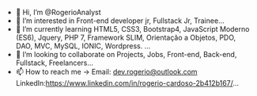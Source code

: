 - 👋 Hi, I’m @RogerioAnalyst
- 👀 I’m interested in Front-end developer jr, Fullstack Jr, Trainee...
- 🌱 I’m currently learning HTML5, CSS3, Bootstrap4, JavaScript Moderno (ES6), Jquery, PHP 7, Framework SLIM, Orientação a Objetos, PDO, DAO, MVC, MySQL, IONIC, Wordpress. ...
- 💞️ I’m looking to collaborate on Projects, Jobs, Front-end, Back-end, Fullstack, Freelancers...
- 📫 How to reach me -> Email: dev.rogerio@outlook.com
												LinkedIn:https://www.linkedin.com/in/rogerio-cardoso-2b412b167/...

<!---
RogerioAnalyst/RogerioAnalyst is a ✨ special ✨ repository because its `README.md` (this file) appears on your GitHub profile.
You can click the Preview link to take a look at your changes.
--->
